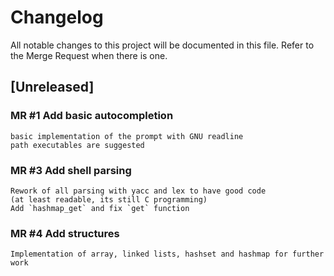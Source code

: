 # Changelog
All notable changes to this project will be documented in this file.
Refer to the Merge Request when there is one.

## [Unreleased]
### MR #1 Add basic autocompletion
    basic implementation of the prompt with GNU readline
    path executables are suggested

### MR #3 Add shell parsing
    Rework of all parsing with yacc and lex to have good code
    (at least readable, its still C programming)
    Add `hashmap_get` and fix `get` function

### MR #4 Add structures
    Implementation of array, linked lists, hashset and hashmap for further work
